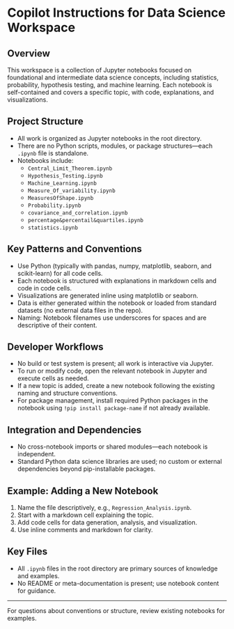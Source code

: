 # Copilot Instructions for Data Science Workspace

## Overview
This workspace is a collection of Jupyter notebooks focused on foundational and intermediate data science concepts, including statistics, probability, hypothesis testing, and machine learning. Each notebook is self-contained and covers a specific topic, with code, explanations, and visualizations.

## Project Structure
- All work is organized as Jupyter notebooks in the root directory.
- There are no Python scripts, modules, or package structures—each `.ipynb` file is standalone.
- Notebooks include:
  - `Central_Limit_Theorem.ipynb`
  - `Hypothesis_Testing.ipynb`
  - `Machine_Learning.ipynb`
  - `Measure_Of_variability.ipynb`
  - `MeasuresOfShape.ipynb`
  - `Probability.ipynb`
  - `covariance_and_correlation.ipynb`
  - `percentage&percentail&quartiles.ipynb`
  - `statistics.ipynb`

## Key Patterns and Conventions
- Use Python (typically with pandas, numpy, matplotlib, seaborn, and scikit-learn) for all code cells.
- Each notebook is structured with explanations in markdown cells and code in code cells.
- Visualizations are generated inline using matplotlib or seaborn.
- Data is either generated within the notebook or loaded from standard datasets (no external data files in the repo).
- Naming: Notebook filenames use underscores for spaces and are descriptive of their content.

## Developer Workflows
- No build or test system is present; all work is interactive via Jupyter.
- To run or modify code, open the relevant notebook in Jupyter and execute cells as needed.
- If a new topic is added, create a new notebook following the existing naming and structure conventions.
- For package management, install required Python packages in the notebook using `!pip install package-name` if not already available.

## Integration and Dependencies
- No cross-notebook imports or shared modules—each notebook is independent.
- Standard Python data science libraries are used; no custom or external dependencies beyond pip-installable packages.

## Example: Adding a New Notebook
1. Name the file descriptively, e.g., `Regression_Analysis.ipynb`.
2. Start with a markdown cell explaining the topic.
3. Add code cells for data generation, analysis, and visualization.
4. Use inline comments and markdown for clarity.

## Key Files
- All `.ipynb` files in the root directory are primary sources of knowledge and examples.
- No README or meta-documentation is present; use notebook content for guidance.

---

For questions about conventions or structure, review existing notebooks for examples.
